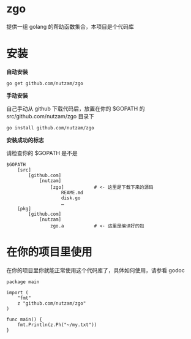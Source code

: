 zgo
===

提供一组 golang 的帮助函数集合，本项目是个代码库


# 安装

**自动安装**

	go get github.com/nutzam/zgo
	
**手动安装**

自己手动从 github 下载代码后，放置在你的 $GOPATH 的 src/github.com/nutzam/zgo 目录下

	go install github.com/nutzam/zgo
	
**安装成功的标志**

请检查你的 $GOPATH 是不是

	$GOPATH
		[src]
			[github.com]
				[nutzam]
					[zgo]           # <- 这里是下载下来的源码
						REAME.md
						disk.go
						…
		[pkg]
			[github.com]
				[nutzam]
					zgo.a           # <- 这里是编译好的包
					
# 在你的项目里使用

在你的项目里你就能正常使用这个代码库了，具体如何使用，请参看 godoc

	package main

	import (
		"fmt"
		z "github.com/nutzam/zgo"
	)
	
	func main() {
		fmt.Println(z.Ph("~/my.txt"))
	}
